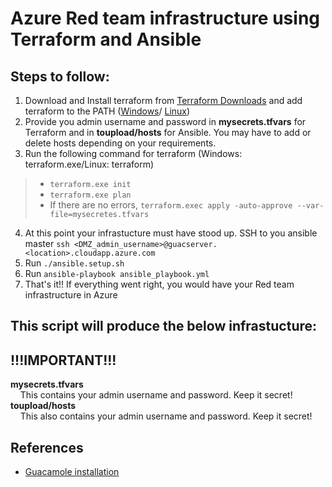 # Azure Red team infrastructure using Terraform and Ansible


## Steps to follow:
1. Download and Install terraform from [Terraform Downloads](https://www.terraform.io/downloads.html) and add terraform to the PATH ([Windows](https://stackoverflow.com/questions/1618280/where-can-i-set-path-to-make-exe-on-windows)/ [Linux](https://stackoverflow.com/questions/14637979/how-to-permanently-set-path-on-linux-unix))
2. Provide you admin username and password in **mysecrets.tfvars** for Terraform and in **toupload/hosts** for Ansible. You may have to add or delete hosts depending on your requirements.
3. Run the following command for terraform (Windows: terraform.exe/Linux: terraform)
>   - `terraform.exe init`
>   - `terraform.exe plan`
>   - If there are no errors, `terraform.exec apply -auto-approve --var-file=mysecretes.tfvars`
4. At this point your infrastucture must have stood up. SSH to you ansible master `ssh <DMZ_admin_username>@guacserver.<location>.cloudapp.azure.com`
5. Run `./ansible.setup.sh`
6. Run `ansible-playbook ansible_playbook.yml`
7. That's it!! If everything went right, you would have your Red team infrastructure in Azure

## This script will produce the below infrastucture:



## !!!IMPORTANT!!!
**mysecrets.tfvars**<br>
&nbsp;&nbsp;&nbsp;&nbsp;This contains your admin username and password. Keep it secret!<br>
**toupload/hosts**<br>
&nbsp;&nbsp;&nbsp;&nbsp;This also contains your admin username and password. Keep it secret!<br>


## References
* [Guacamole installation]



[Guacamole installation]: <https://github.com/MysticRyuujin/guac-install>